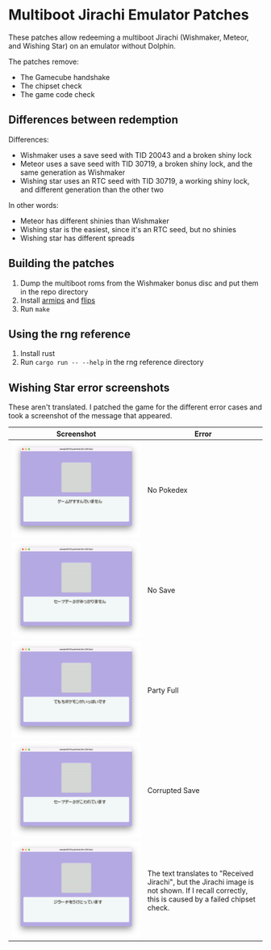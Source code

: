 # Multiboot Jirachi Emulator Patches

These patches allow redeeming a multiboot Jirachi (Wishmaker, Meteor, and Wishing Star) on an emulator without Dolphin.

The patches remove:

- The Gamecube handshake
- The chipset check
- The game code check

## Differences between redemption

Differences:

- Wishmaker uses a save seed with TID 20043 and a broken shiny lock
- Meteor uses a save seed with TID 30719, a broken shiny lock, and the same generation as Wishmaker
- Wishing star uses an RTC seed with TID 30719, a working shiny lock, and different generation than the other two

In other words:

- Meteor has different shinies than Wishmaker
- Wishing star is the easiest, since it's an RTC seed, but no shinies
- Wishing star has different spreads

## Building the patches

1. Dump the multiboot roms from the Wishmaker bonus disc and put them in the repo directory
2. Install [armips](https://github.com/Kingcom/armips) and [flips](https://github.com/Alcaro/Flips)
3. Run `make`

## Using the rng reference

1. Install rust
2. Run `cargo run -- --help` in the rng reference directory

## Wishing Star error screenshots

These aren't translated. I patched the game for the different error cases and took a screenshot of the message that appeared.

| Screenshot                                                                 | Error                                                                                                                                           |
| -------------------------------------------------------------------------- | ----------------------------------------------------------------------------------------------------------------------------------------------- |
| ![No Pokedex](wishing_star_screenshots/no_pokedex.png)                     | No Pokedex                                                                                                                                      |
| ![No Save](wishing_star_screenshots/no_save.png)                           | No Save                                                                                                                                         |
| ![Party Full](wishing_star_screenshots/party_full.png)                     | Party Full                                                                                                                                      |
| ![Corrupted Save](wishing_star_screenshots/corrupted_save.png)             | Corrupted Save                                                                                                                                  |
| ![Failed chipset check](wishing_star_screenshots/failed_chipset_check.png) | The text translates to "Received Jirachi", but the Jirachi image is not shown. If I recall correctly, this is caused by a failed chipset check. |

